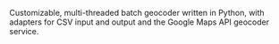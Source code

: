 Customizable, multi-threaded batch geocoder written in Python, with adapters for CSV input and output and the Google Maps API geocoder service.